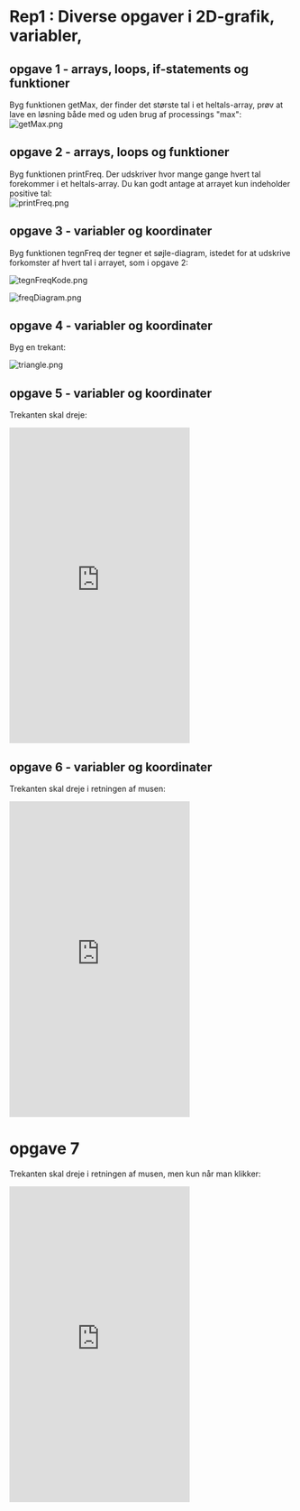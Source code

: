 # Rep1 : Diverse opgaver i 2D-grafik, variabler,

## opgave 1 - arrays, loops, if-statements og funktioner
Byg funktionen getMax, der finder det største tal i et heltals-array,
prøv at lave en løsning både med og uden brug af processings "max":    
![getMax.png](getMax.jpg)

## opgave 2 - arrays, loops og funktioner
Byg funktionen printFreq. Der udskriver hvor mange gange hvert tal forekommer i et heltals-array.
Du kan godt antage at arrayet kun indeholder positive tal:    
![printFreq.png](printFreq.jpg)

## opgave 3 - variabler og koordinater
Byg funktionen tegnFreq der tegner et søjle-diagram, istedet for at udskrive forkomster af hvert tal i arrayet, som i opgave 2:  

![tegnFreqKode.png](tegnFreqKode.jpg)       

![freqDiagram.png](freqDiagram.jpg)

## opgave 4 - variabler og koordinater
Byg en trekant:   

![triangle.png](triangle.jpg)

## opgave 5 - variabler og koordinater
Trekanten skal dreje:

<iframe width="320" height="560" src="https://www.youtube.com/embed/LCfWZW-Cz7c" title="drej" frameborder="0" allow="accelerometer; autoplay; clipboard-write; encrypted-media; gyroscope; picture-in-picture; web-share" allowfullscreen></iframe>

## opgave 6 - variabler og koordinater
Trekanten skal dreje i retningen af musen:

<iframe width="320" height="560" src="https://www.youtube.com/embed/vixMarUggUU" title="followMouse" frameborder="0" allow="accelerometer; autoplay; clipboard-write; encrypted-media; gyroscope; picture-in-picture; web-share" allowfullscreen></iframe>

# opgave 7
Trekanten skal dreje i retningen af musen, men kun når man klikker:

<iframe width="320" height="560" src="https://www.youtube.com/embed/oHcv8U_XqfQ" title="followMouseWhenClick" frameborder="0" allow="accelerometer; autoplay; clipboard-write; encrypted-media; gyroscope; picture-in-picture; web-share" allowfullscreen></iframe>
